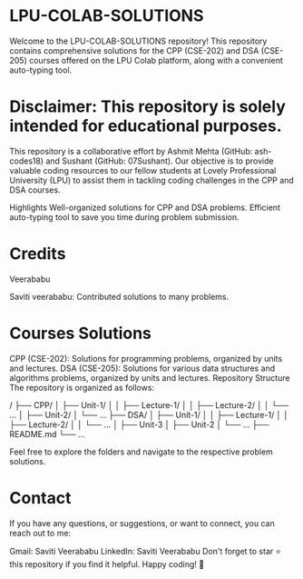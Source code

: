 # LPU-COLAB-SOLUTIONS

Welcome to the LPU-COLAB-SOLUTIONS repository! This repository contains comprehensive solutions for the CPP (CSE-202) and DSA (CSE-205) courses offered on the LPU Colab platform, along with a convenient auto-typing tool.

# Disclaimer: This repository is solely intended for educational purposes.

This repository is a collaborative effort by Ashmit Mehta (GitHub: ash-codes18) and Sushant (GitHub: 07Sushant). Our objective is to provide valuable coding resources to our fellow students at Lovely Professional University (LPU) to assist them in tackling coding challenges in the CPP and DSA courses.

Highlights
Well-organized solutions for CPP and DSA problems.
Efficient auto-typing tool to save you time during problem submission.

# Credits
Veerababu

Saviti veerababu: Contributed solutions to many problems.

# Courses Solutions
CPP (CSE-202): Solutions for programming problems, organized by units and lectures.
DSA (CSE-205): Solutions for various data structures and algorithms problems, organized by units and lectures.
Repository Structure
The repository is organized as follows:

/
├── CPP/
│ ├── Unit-1/
│ │ ├── Lecture-1/
│ │ ├── Lecture-2/
│ │ └── ...
│ ├── Unit-2/
│ └── ...
├── DSA/
│ ├── Unit-1/
│ │ ├── Lecture-1/
│ │ ├── Lecture-2/
│ │ └── ...
│ ├── Unit-3
│ ├── Unit-2
│ └── ...
├── README.md
└── ...

Feel free to explore the folders and navigate to the respective problem solutions.

# Contact
If you have any questions, or suggestions, or want to connect, you can reach out to me:

Gmail: Saviti Veerababu
LinkedIn: Saviti Veerababu
Don't forget to star ⭐ this repository if you find it helpful. Happy coding! 🚀
